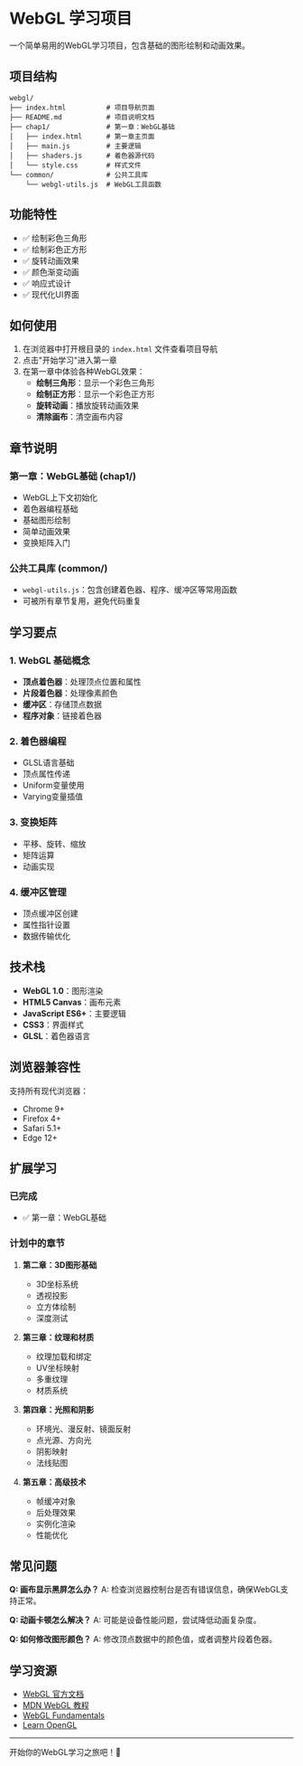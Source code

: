 # WebGL 学习项目

一个简单易用的WebGL学习项目，包含基础的图形绘制和动画效果。

## 项目结构

```
webgl/
├── index.html          # 项目导航页面
├── README.md           # 项目说明文档
├── chap1/              # 第一章：WebGL基础
│   ├── index.html      # 第一章主页面
│   ├── main.js         # 主要逻辑
│   ├── shaders.js      # 着色器源代码
│   └── style.css       # 样式文件
└── common/             # 公共工具库
    └── webgl-utils.js  # WebGL工具函数
```

## 功能特性

- ✅ 绘制彩色三角形
- ✅ 绘制彩色正方形
- ✅ 旋转动画效果
- ✅ 颜色渐变动画
- ✅ 响应式设计
- ✅ 现代化UI界面

## 如何使用

1. 在浏览器中打开根目录的 `index.html` 文件查看项目导航
2. 点击"开始学习"进入第一章
3. 在第一章中体验各种WebGL效果：
   - **绘制三角形**：显示一个彩色三角形
   - **绘制正方形**：显示一个彩色正方形
   - **旋转动画**：播放旋转动画效果
   - **清除画布**：清空画布内容

## 章节说明

### 第一章：WebGL基础 (chap1/)
- WebGL上下文初始化
- 着色器编程基础
- 基础图形绘制
- 简单动画效果
- 变换矩阵入门

### 公共工具库 (common/)
- `webgl-utils.js`：包含创建着色器、程序、缓冲区等常用函数
- 可被所有章节复用，避免代码重复

## 学习要点

### 1. WebGL 基础概念
- **顶点着色器**：处理顶点位置和属性
- **片段着色器**：处理像素颜色
- **缓冲区**：存储顶点数据
- **程序对象**：链接着色器

### 2. 着色器编程
- GLSL语言基础
- 顶点属性传递
- Uniform变量使用
- Varying变量插值

### 3. 变换矩阵
- 平移、旋转、缩放
- 矩阵运算
- 动画实现

### 4. 缓冲区管理
- 顶点缓冲区创建
- 属性指针设置
- 数据传输优化

## 技术栈

- **WebGL 1.0**：图形渲染
- **HTML5 Canvas**：画布元素
- **JavaScript ES6+**：主要逻辑
- **CSS3**：界面样式
- **GLSL**：着色器语言

## 浏览器兼容性

支持所有现代浏览器：
- Chrome 9+
- Firefox 4+
- Safari 5.1+
- Edge 12+

## 扩展学习

### 已完成
- ✅ 第一章：WebGL基础

### 计划中的章节
1. **第二章：3D图形基础**
   - 3D坐标系统
   - 透视投影
   - 立方体绘制
   - 深度测试

2. **第三章：纹理和材质**
   - 纹理加载和绑定
   - UV坐标映射
   - 多重纹理
   - 材质系统

3. **第四章：光照和阴影**
   - 环境光、漫反射、镜面反射
   - 点光源、方向光
   - 阴影映射
   - 法线贴图

4. **第五章：高级技术**
   - 帧缓冲对象
   - 后处理效果
   - 实例化渲染
   - 性能优化

## 常见问题

**Q: 画布显示黑屏怎么办？**
A: 检查浏览器控制台是否有错误信息，确保WebGL支持正常。

**Q: 动画卡顿怎么解决？**
A: 可能是设备性能问题，尝试降低动画复杂度。

**Q: 如何修改图形颜色？**
A: 修改顶点数据中的颜色值，或者调整片段着色器。

## 学习资源

- [WebGL 官方文档](https://www.khronos.org/webgl/)
- [MDN WebGL 教程](https://developer.mozilla.org/zh-CN/docs/Web/API/WebGL_API)
- [WebGL Fundamentals](https://webglfundamentals.org/)
- [Learn OpenGL](https://learnopengl.com/)

---

开始你的WebGL学习之旅吧！🚀
